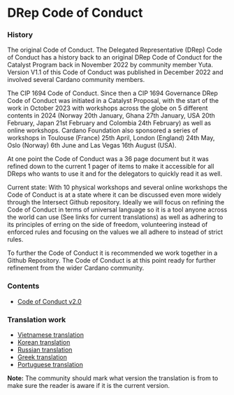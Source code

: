 # DRep Code of Conduct

### History

The original Code of Conduct.
The Delegated Representative (DRep) Code of Conduct has a history back to an original DRep Code of Conduct for the Catalyst Program back in November 2022 by community member Yuta.
Version V1.1 of this Code of Conduct was published in December 2022 and involved several Cardano community members. 

The CIP 1694 Code of Conduct.
Since then a CIP 1694 Governance DRep Code of Conduct was initiated in a Catalyst Proposal, with the start of the work in October 2023 with workshops across the globe on 5 different contents in 2024 (Norway 20th January, Ghana 27th January, USA 20th February, Japan 21st February and Colombia 24th February) as well as online workshops. Cardano Foundation also sponsored a series of workshops in Toulouse (France) 25th April, London (England) 24th May, Oslo (Norway) 6th June and Las Vegas 16th August (USA). 

At one point the Code of Conduct was a 36 page document but it was refined down to the current 1 pager of items to make it accessible for all DReps who wants to use it and for the delegators to quickly read it as well.

Current state:
With 10 physical workshops and several online workshops the Code of Conduct is at a state where it can be discussed even more widely through the Intersect Github repository.
Ideally we will focus on refining the Code of Conduct in terms of universal language so it is a tool anyone across the world can use (See links for current translations) as well as adhering to its principles of erring on the side of freedom, volunteering instead of enforced rules and focusing on the values we all adhere to instead of strict rules. 

To further the Code of Conduct it is recommended we work together in a Github Repository.
The Code of Conduct is at this point ready for further refinement from the wider Cardano community. 

### Contents

- [Code of Conduct v2.0](./drep-code-of-conduct/Code%20of%20Conduct%20v2.0)

### Translation work

- [Vietnamese translation](https://docs.google.com/document/d/1MemBm5CUd_afBbmCzUfzrTNc6OpNWYtDCQZcJjWtnrc/edit#heading=h.qz1ffb3al08i)
- [Korean translation](https://docs.google.com/document/d/1e9Dftm9ySSiAQ0IB2Br1MgKQ1uuZrTlyQiaCioWUJQw/edit?tab=t.0#heading=h.qz1ffb3al08i)
- [Russian translation](https://docs.google.com/document/d/1-NoT9M2xMK8JyJalzLtKwszy6JtnWhhin-wz-JKyHvg/edit)
- [Greek translation](https://docs.google.com/document/d/1wyuSgpXX4eEWM-E5zCffgdN36U0e0qO7oiLO1F3d62w/edit?tab=t.0#heading=h.dfd2zq4o4jhc)
- [Portuguese translation](https://docs.google.com/document/d/1ZKqJy85cl1N57liV8KyVFshuvEQLjwPkqNG5vgAkzIU/edit?tab=t.0#heading=h.xzmsaw7ygrol)

**Note:** The community should mark what version the translation is from to make sure the reader is aware if it is the current version. 
